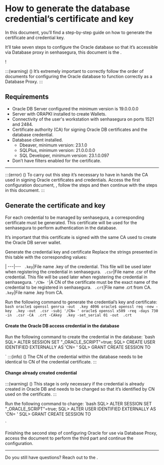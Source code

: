 # How to generate the database credential’s certificate and key 

In this document, you’ll find a step-by-step guide on how to generate the certificate and credential key.

It’ll take seven steps to configure the Oracle database so that it’s accessible via Database proxy in senhasegura, this document is the .

!

:::(warning) ()
It’s extremely important to correctly follow the order of documents for configuring the Oracle database to function correctly as a Database Proxy.
:::

## Requirements

* Oracle DB Server configured the minimum version is 19.0.0.0.0
* Server with ORAPKI installed to create Wallets.
* Connectivity of the user's workstation with senhasegura on ports 1521 and 2484.
* Certificate authority  (CA) for signing Oracle DB certificates and the database credential.
* Database client installed.
    * Dbeaver, minimum version: 23.1.0
    * SQLPlus, minimum version: 21.0.0.0.0
    * SQL Developer, minimum version: 23.1.0.097
* Don’t have filters enabled for the certificate.

---
:::(error) ()
To carry out this step it’s necessary to have in hands the CA used in signing Oracle certificates and credentials. Access the first configuration document, , follow the steps and then continue with the steps in this document.
:::

## Generate the certificate and key
For each credential to be managed by senhasegura, a corresponding certificate must be generated. This certificate will be used for the senhasegura to perform authentication in the database.

It’s important that this certificate is signed with the same CA used to create the Oracle DB server wallet.

Generate the credential key and certificate
Replace the strings presented in this table with the corresponding values:

|
---|---
`
.key`|File name .key of the credential. This file will be used later when registering the credential in senhasegura.
`
.csr`|File name .csr of the credential. This file will be used later when registering the credential in senhasegura.
`'/CN=
'`|A CN of the certificate must be the exact name of the credential to be registered in senhasegura.
`
.crt`|File name .crt from CA.
`
.key`|File name .key from CA.

Run the following command to generate the credential’s key and certificate:
`bash
oracle$ openssl genrsa -out 
.key 4096
oracle$ openssl req -new -key 
.key -out 
.csr -subj '/CN=
'
oracle$ openssl x509 -req -days 730 -in 
.csr -CA 
.crt -CAkey 
.key -set_serial 01 -out 
.crt
`

#### Create the Oracle DB access credential in the database

Run the following command to create the credential in the database:
`bash
SQL> ALTER SESSION SET "_ORACLE_SCRIPT"=true;
SQL> CREATE USER 
 IDENTIFIED EXTERNALLY AS 'CN=
'
SQL> GRANT CREATE SESSION TO 

`
:::(info) ()
The CN of the credential within the database needs to be identical to CN of the credential certificate.
:::

#### Change already created credential

:::(warning) ()
This stage is only necessary if the credential is already created in Oracle DB and needs to be changed so that it’s identified by CN used on the certificate.
:::

Run the following command to change:
`bash
SQL> ALTER SESSION SET "_ORACLE_SCRIPT"=true;
SQL> ALTER USER 
 IDENTIFIED EXTERNALLY AS 'CN=
'
SQL> GRANT CREATE SESSION TO 

`

Finishing the second step of configuring Oracle for use via Database Proxy, access the document  to perform the third part and continue the configuration.

---
Do you still have questions? Reach out to the .